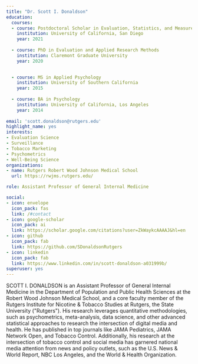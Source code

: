 ```yaml
---
title: "Dr. Scott I. Donaldson"
education:
  courses:
  - course: Postdoctoral Scholar in Evaluation, Statistics, and Measurement
    institution: University of California, San Diego
    year: 2021
    
  - course: PhD in Evaluation and Applied Research Methods
    institution: Claremont Graduate University
    year: 2020

    
  - course: MS in Applied Psychology
    institution: University of Southern California
    year: 2015
    
  - course: BA in Psychology
    institution: University of California, Los Angeles
    year: 2014
    
email: 'scott.donaldson@rutgers.edu'
highlight_name: yes
interests:
- Evaluation Science
- Surveillance 
- Tobacco Marketing
- Psychometrics
- Well-Being Science
organizations:
- name: Rutgers Robert Wood Johnson Medical School
  url: https://rwjms.rutgers.edu/

role: Assistant Professor of General Internal Medicine

social:
- icon: envelope
  icon_pack: fas
  link: /#contact
- icon: google-scholar
  icon_pack: ai
  link: https://scholar.google.com/citations?user=ZkWaykcAAAAJ&hl=en
- icon: github
  icon_pack: fab
  link: https://github.com/SDonaldsonRutgers
- icon: linkedin
  icon_pack: fab
  link: https://www.linkedin.com/in/scott-donaldson-a031999b/
superuser: yes
---
```


SCOTT I. DONALDSON is an Assistant Professor of General Internal Medicine in the Department of Population and Public Health Sciences at the Robert Wood Johnson Medical School, and a core faculty member of the Rutgers Institute for Nicotine & Tobacco Studies at Rutgers, the State University ("Rutgers"). His research leverages quantitative methodologies, such as psychometrics, meta-analysis, data science, and other advanced statistical approaches to research the intersection of digital media and health. He has published in top journals like JAMA Pediatrics, JAMA Network Open, and Tobacco Control. Additionally, his research at the intersection of tobacco control and social media has garnered national media attention from news and policy outlets, such as the U.S. News & World Report, NBC Los Angeles, and the World & Health Organization.
